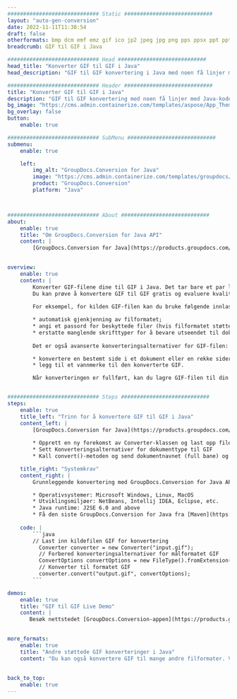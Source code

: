 ```yaml
---
############################# Static ############################
layout: "auto-gen-conversion"
date: 2022-11-11T11:38:54
draft: false
otherformats: bmp dcm emf emz gif ico jp2 jpeg jpg png pps ppsx ppt pptx psb psd svg svgz tga tif tiff webp wmf wmz
breadcrumb: GIF til GIF i Java

############################# Head ############################
head_title: "Konverter GIF til GIF i Java"
head_description: "GIF til GIF konvertering i Java med noen få linjer med kode. Konverter over 160 filformater ved å bruke GroupDocs dokumentkonverterings-API for Java"

############################# Header ############################
title: "Konverter GIF til GIF i Java"
description: "GIF til GIF konvertering med noen få linjer med Java-kode"
bg_image: "https://cms.admin.containerize.com/templates/aspose/App_Themes/V3/images/bg/header1.png"
bg_overlay: false
button:
    enable: true

############################# SubMenu ############################
submenu:
    enable: true

    left:
        img_alt: "GroupDocs.Conversion for Java"
        image: "https://cms.admin.containerize.com/templates/groupdocs/images/product-logos/90x90-noborder/groupdocs-conversion-java.png"
        product: "GroupDocs.Conversion"
        platform: "Java"



############################# About ############################
about:
    enable: true
    title: "Om GroupDocs.Conversion for Java API"
    content: |
        [GroupDocs.Conversion for Java](https://products.groupdocs.com/conversion/java/) er et avansert filformatkonverterings-API for konvertering mellom populære bilde- og dokumentformater som Microsoft Office, OpenDocument, PDF, HTML, e-post, CAD. og mye mer med bare noen få linjer med kode. Den opprinnelige API-en oppdager automatisk formatene til originaldokumentene og tilbyr mange alternativer for å tilpasse de konverterte dokumentene. Sammen med funksjonen til å trekke ut informasjon fra et dokument, støtter den også bufring av konverteringsresultatene til den lokale disken som standard. Imidlertid kan enhver type hurtigbufferlagring støttes ved å implementere de riktige grensesnittene - Amazon S3, Dropbox, Google Drive, Windows Azure, Reddis eller andre.
    

overview:
    enable: true
    content: |
        Konverter GIF-filene dine til GIF i Java. Det tar bare et par linjer med Java-kode på hvilken som helst plattform du ønsker, for eksempel Windows, Linux, macOS.
        Du kan prøve å konvertere GIF til GIF gratis og evaluere kvaliteten på konverteringsresultatene. Sammen med enkle filkonverteringsskript kan du prøve mer sofistikerte alternativer for å laste inn GIF-kildefilen og lagre GIF-utdata. 
        
        For eksempel, for kilden GIF-filen kan du bruke følgende innlastingsalternativer:

        * automatisk gjenkjenning av filformatet;
        * angi et passord for beskyttede filer (hvis filformatet støtter det);
        * erstatte manglende skrifttyper for å bevare utseendet til dokumentet.
        
        Det er også avanserte konverteringsalternativer for GIF-filen:

        * konvertere en bestemt side i et dokument eller en rekke sider;
        * legg til et vannmerke til den konverterte GIF.

        Når konverteringen er fullført, kan du lagre GIF-filen til din lokale filbane eller til tredjepartslagring som FTP, Amazon S3, Google Drive, Dropbox osv. Vær oppmerksom på - for å konvertere GIF til GIF, trenger du ikke å installere tilleggsprogramvare, som MS Office, Open Office, Adobe Acrobat Reader osv.


############################# Steps ############################
steps:
    enable: true
    title_left: "Trinn for å konvertere GIF til GIF i Java"
    content_left: |
        [GroupDocs.Conversion for Java](https://products.groupdocs.com/conversion/java/) lar utviklere enkelt konvertere GIF fil til GIF med noen få linjer med kode.
        
        * Opprett en ny forekomst av Converter-klassen og last opp filen GIF med hele banen
        * Sett Konverteringsalternativer for dokumenttype til GIF
        * Kall convert()-metoden og send dokumentnavnet (full bane) og formatet (GIF) som en parameter

    title_right: "Systemkrav"
    content_right: |
        Grunnleggende konvertering med GroupDocs.Conversion for Java API kan gjøres med bare noen få linjer med kode. APIene våre støttes på alle større plattformer og operativsystemer. Før du utfører koden nedenfor, sørg for at du har følgende forutsetninger installert på systemet ditt.

        * Operativsystemer: Microsoft Windows, Linux, MacOS
        * Utviklingsmiljøer: NetBeans, Intellij IDEA, Eclipse, etc.
        * Java runtime: J2SE 6.0 and above
        * Få den siste GroupDocs.Conversion for Java fra [Maven](https://repository.groupdocs.com/webapp/#/artifacts/browse/tree/General/repo/com/groupdocs/groupdocs-conversion)
         
    code: |
        ```java    
        // Last inn kildefilen GIF for konvertering
          Converter converter = new Converter("input.gif");
          // Forbered konverteringsalternativer for målformatet GIF
          ConvertOptions convertOptions = new FileType().fromExtension("gif").getConvertOptions();
          // Konverter til formatet GIF
          converter.convert("output.gif", convertOptions);
        ```

demos:
    enable: true
    title: "GIF til GIF Live Demo"
    content: |
       Besøk nettstedet [GroupDocs.Conversion-appen](https://products.groupdocs.app/conversion/family) og prøv konverteringen fra GIF til GIF nå. Den gratis demoen har følgende fordeler
          

more_formats:
    enable: true
    title: "Andre støttede GIF konverteringer i Java"
    content: "Du kan også konvertere GIF til mange andre filformater. Vennligst se listen nedenfor."
       
       
back_to_top:
    enable: true
---
```

